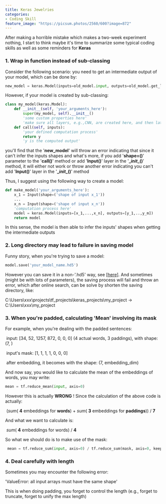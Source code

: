 ```yaml
---
title: Keras Jewelries
categories:
- Coding Skill
feature_image: "https://picsum.photos/2560/600?image=872"
---
```

<head>
    <script src="https://cdn.mathjax.org/mathjax/latest/MathJax.js?config=TeX-AMS-MML_HTMLorMML" type="text/javascript"></script>
    <script type="text/x-mathjax-config">
        MathJax.Hub.Config({
            tex2jax: {
            skipTags: ['script', 'noscript', 'style', 'textarea', 'pre'],
            inlineMath: [['$','$']]
            }
        });
    </script>
</head>


After making a horrible mistake which makes a two-week experiment nothing, I start to think maybe it's time to summarize some typical coding skills as well as some reminders for **Keras**

### 1. Wrap in function instead of sub-classing

Consider the following scenario:  you need to get an intermediate output of your model, which can be done by:
```python
new_model = keras.Model(inputs=old_model.input, outputs=old_model.get_layer['wanted_layer'].output)
```
However, if your model is created by sub-classing:
```python
class my_model(keras.Model):
    def __init__(self, 'your_arguments_here'):
        super(my_model, self).__init__()
        'some custom properties here'
        'make sure all layers, e.g.,CNN, are created here, and then later used in call()'
    def call(self, inputs):
        'your defined computation process'
        return y
        'y is the computed output'
```
you'll find that the '**new_model**' will throw an error indicating that since it can't infer the inputs shapes and what's more, if you add '**shape=()**' parameter to the '**call()**' method or add '**Input()**' layer in the '**\__init__()**' method, it will either not work or throw another error indicating you can't add '**Input()**' layer in the '**\__init__()**' method

Thus, I suggest using the following way to create a model:
```python
def make_model('your_arguments_here'):
    x_1 = Input(shape=('shape of input x_1'))
    ...
    x_n = Input(shape=('shape of input x_n'))
    'computation process here'
    model = keras.Model(inputs=[x_1,...,x_n], outputs=[y_1,..,y_m])
    return model
```
In this sense, the model is then able to infer the inputs' shapes when getting the intermediate outputs

### 2. Long directory may lead to failure in saving model

Funny story, when you're trying to save a model:
```python
model.save('your_model_name.hd5')
```
However you can save it in a non-'.hd5' way, see [[here]](https://www.tensorflow.org/guide/keras/custom_layers_and_models). And sometimes (might be with lots of parameters), the saving process will fail and throw an error, which after online search, can be solve by shorten the saving directory, like:

   C:\Users\xxx\projects\tf_projects\keras_projects\my_project $\longrightarrow$  C:\Users\xxx\my_project

### 3. When you're padded, calculating 'Mean' involving its mask

For example, when you're dealing with the padded sentences:

​          input: [34, 52, 1257, 872, 0, 0, 0]  (4 actual words, 3 paddings), with shape: (7, )

​          input's mask: [1, 1, 1, 1, 0, 0, 0]

​          after embedding, it becomes with the shape: (7, embedding_dim)

And now say, you would like to calculate the mean of the embeddings of words, you may write:
```python
mean = tf.reduce_mean(input, axis=0)
```
However this is actually **WRONG** ! Since the calculation of the above code is actually: 

​    ($sum$( **4** embeddings for **words**) + $sum$( **3** embeddings for **paddings**)) / **7**

And what we want to calculate is:

​     $sum$( **4** embeddings for words) / **4**

So what we should do is to make use of the mask:
```python
 mean = tf.reduce_sum(input, axis=0) / tf.reduce_sum(mask, axis=0, keep_dim=True)     
```

### 4. Deal carefully with length

Sometimes you may encounter the following error:

'ValueError: all input arrays must have the same shape'

This is when doing padding, you forget to control the length (e.g., forget to truncate, forget to unify the max length)

